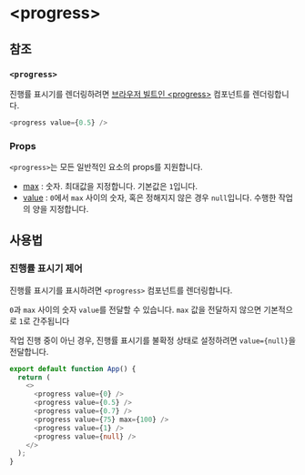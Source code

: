# &lt;progress&gt;

## 참조

### `<progress>`

진행률 표시기를 렌더링하려면 [브라우저 빌트인 &lt;progress&gt;](https://developer.mozilla.org/en-US/docs/Web/HTML/Element/progress) 컴포넌트를 렌더링합니다.

```typescript
<progress value={0.5} />
```

### **Props**

`<progress>`는 모든 일반적인 요소의 props를 지원합니다.

- [max](https://developer.mozilla.org/en-US/docs/Web/HTML/Element/progress#attr-max) : 숫자. 최대값을 지정합니다. 기본값은 `1`입니다.
- [value](https://developer.mozilla.org/en-US/docs/Web/HTML/Element/progress#attr-value) : `0`에서 `max` 사이의 숫자, 혹은 정해지지 않은 경우 `null`입니다. 수행한 작업의 양을 지정합니다.

## **사용법**

### **진행률 표시기 제어**

진행률 표시기를 표시하려면 `<progress>` 컴포넌트를 렌더링합니다. 

`0`과 `max` 사이의 숫자 `value`를 전달할 수 있습니다. `max` 값을 전달하지 않으면 기본적으로 `1`로 간주됩니다

작업 진행 중이 아닌 경우, 진행률 표시기를 불확정 상태로 설정하려면 `value={null}`을 전달합니다.

```typescript
export default function App() {
  return (
    <>
      <progress value={0} />
      <progress value={0.5} />
      <progress value={0.7} />
      <progress value={75} max={100} />
      <progress value={1} />
      <progress value={null} />
    </>
  );
}
```